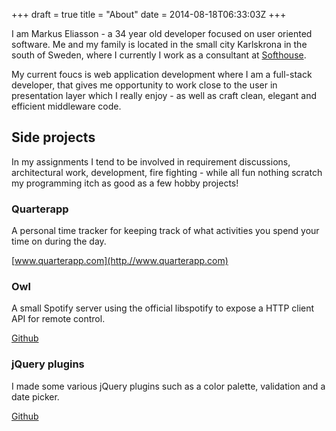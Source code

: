 +++
draft = true
title = "About"
date = 2014-08-18T06:33:03Z
+++

I am Markus Eliasson - a 34 year old developer focused on user oriented software. Me and my family is located in the small city Karlskrona in the south of Sweden, where I currently I work as a consultant at [Softhouse](http://www.softhouse.se).

My current foucs is web application development where I am a full-stack developer, that gives me opportunity to work close to the user in presentation layer which I really enjoy - as well as craft clean, elegant and efficient middleware code.


## Side projects

In my assignments I tend to be involved in requirement discussions, architectural work, development, fire fighting - while all fun nothing scratch my programming itch as good as a few hobby projects!

### Quarterapp

A personal time tracker for keeping track of what activities you spend your time on during the day.

[www.quarterapp.com](http.//www.quarterapp.com)


### Owl

A small Spotify server using the official libspotify to expose a HTTP client API for remote control.

[Github](https://github.com/eliasson/owl)


### jQuery plugins

I made some various jQuery plugins such as a color palette, validation and a date picker.

[Github](https://github.com/eliasson/jquery-plugins)
